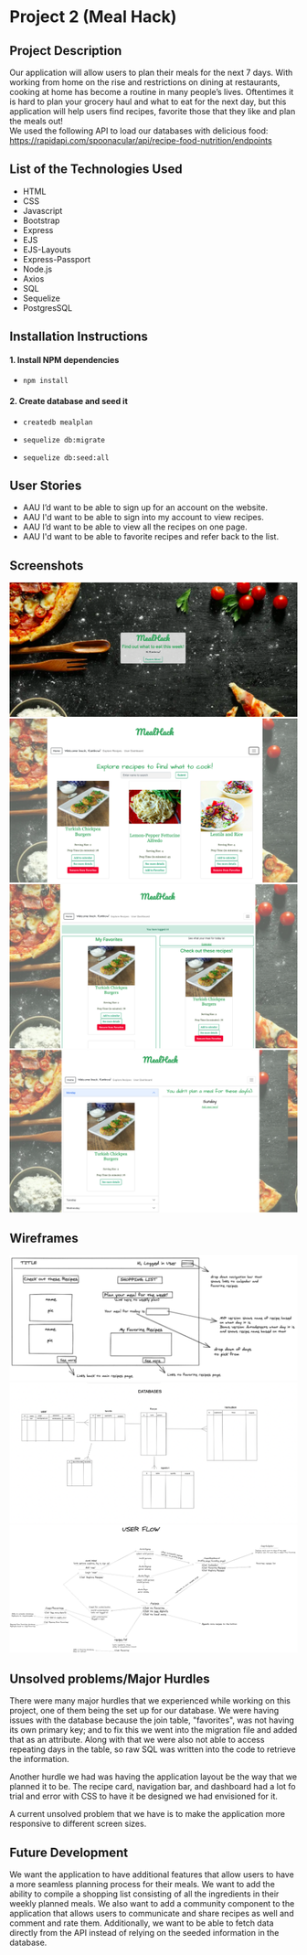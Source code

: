 # Project 2 (Meal Hack)

## Project Description
Our application will allow users to plan their meals for the next 7 days. With working from home on the rise and restrictions on dining at restaurants, cooking at home has become a routine in many people’s lives. Oftentimes it is hard to plan your grocery haul and what to eat for the next day, but this application will help users find recipes, favorite those that they like and plan the meals out!  
We used the following API to load our databases with delicious food: https://rapidapi.com/spoonacular/api/recipe-food-nutrition/endpoints

## List of the Technologies Used
* HTML
* CSS
* Javascript
* Bootstrap
* Express
* EJS
* EJS-Layouts
* Express-Passport
* Node.js
* Axios
* SQL
* Sequelize
* PostgresSQL

## Installation Instructions
#### 1. Install NPM dependencies

- `npm install`

#### 2. Create database and seed it
- `createdb mealplan`

- `sequelize db:migrate`

- `sequelize db:seed:all`

## User Stories

* AAU I’d want to be able to sign up for an account on the website.
* AAU I'd want to be able to sign into my account to view recipes.
* AAU I’d want to be able to view all the recipes on one page.
* AAU I'd want to be able to favorite recipes and refer back to the list.

## Screenshots

![Screenshot of Landing Page](/public/img/landing.png)
![Screenshot of Explore Page](/public/img/explore.png)
![Screenshot of Dashboard](/public/img/dashboard.png)
![Screenshot of Calendar Page](/public/img/calendar.png)
 
## Wireframes

![Wireframe Dashboard](/public/img/wireframeDashboard.png)
![Wireframe Database](/public/img/wireframeDatabase.png)
![Wireframe User Flow](/public/img/wireframeUserFlow.png)


## Unsolved problems/Major Hurdles

There were many major hurdles that we experienced while working on this project, one of them being the set up for our database. We were having issues with the database because the join table, "favorites", was not having its own primary key; and to fix this we went into the migration file and added that as an attribute. Along with that we were also not able to access repeating days in the table, so raw SQL was written into the code to retrieve the information.

Another hurdle we had was having the application layout be the way that we planned it to be. The recipe card, navigation bar, and dashboard had a lot fo trial and error with CSS to have it be designed we had envisioned for it. 

A current unsolved problem that we have is to make the application more responsive to different screen sizes. 

## Future Development

We want the application to have additional features that allow users to have a more seamless planning process for their meals. We want to add the ability to compile a shopping list consisting of all the ingredients in their weekly planned meals. We also want to add a community component to the application that allows users to communicate and share recipes as well and comment and rate them. Additionally, we want to be able to fetch data directly from the API instead of relying on the seeded information in the database.
